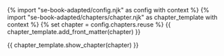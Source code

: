 <frontmatter>
{% import "se-book-adapted/config.njk" as config with context %}
{% import "se-book-adapted/chapters/chapter.njk" as chapter_template with context %}
{% set chapter = config.chapters.reuse %}
{{ chapter_template.add_front_matter(chapter) }}
</frontmatter>

{{ chapter_template.show_chapter(chapter) }}